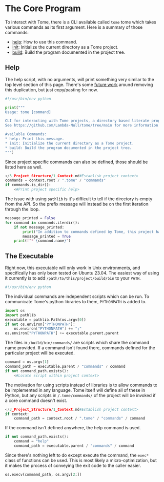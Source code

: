 # The Core Program

To interact with Tome, there is a CLI available called `tome` tome which takes various commands as its first argument. Here is a summary of those commands:

* [help](#Help): How to use this command.
* [init](1_Init.md): Initialize the current directory as a Tome project.
* [build](2_Build.md): Build the program documented in the project tree.

## Help

The help script, with no arguments, will print something very similar to the top level section of this page. There's some [future work](/B_Loose_Ends/Future_Work.md) around removing this duplication, but just copy/pasting for now.

[/build/bin/commands/help]: f+x
```python
#!/usr/bin/env python

print("""
Usage: tome [command]

CLI for interacting with Tome projects, a directory based literate programming tool.
See https://github.com/Lambda-Null/tome/tree/main for more information.

Available Commands:
* help: Print this message.
* init: Initialize the current directory as a Tome project.
* build: Build the program documented in the project tree.
""")
```

Since project specific commands can also be defined, those should be listed here as well.

[/build/bin/commands/help]: f+x
```python
</3_Project_Structure/1_Context.md#Establish project context>
commands = context.root / ".tome" / "commands"
if commands.is_dir():
    <#Print project specific help>
```

The issue with using `pathlib` is it's difficult to tell if the directory is empty from the API. So the prefix message will instead be on the first iteration through the loop.

[Print project specific help]: s
```python
message_printed = False
for command in commands.iterdir():
    if not message_printed:
        print("In addition to commands defined by Tome, this project has the following commands available:")
        message_printed = True
    print(f"* {command.name}")
```

## The Executable

Right now, this executable will only work in Unix environments, and specifically has only been tested on Ubuntu 23.04. The easiest way of using it currently is to add `/path/to/this/project/build/bin` to your `PATH`.

[/build/bin/tome]: f+x
```python
#!/usr/bin/env python
```

The individual commands are independent scripts which can be run. To communicate Tome's python libraries to them, `PYTHONPATH` is added to.

[/build/bin/tome]: f+x
```python
import os
import pathlib
executable = pathlib.Path(os.argv[0])
if not os.environ["PYTHONPATH"]:
    os.environ["PYTHONPATH"] += ";"
os.environ["PYTHONPATH"] += executable.parent.parent
```

The files in `/build/bin/commands/` are scripts which share the command name provided. If a command isn't found there, commands defined for the particular project will be executed.

[/build/bin/tome]: f+x
```python
command = os.argv[1]
command_path = executable.parent / "commands" / command
if not command_path.exists():
    <#Locate script within project context>
```

The motivation for using scripts instead of libraries is to allow commands to be implemented in any language. Tome itself will define all of these in Python, but any scripts in `/.tome/commands/` of the project will be invoked if a core command doesn't exist.

[Locate script within project context]: s
```python
</3_Project_Structure/1_Context.md#Establish project context>
if context:
    command_path = context.root / ".tome" / "commands" / command
```

If the command isn't defined anywhere, the help command is used.

[/build/bin/tome]: f+x
```python
if not command_path.exists():
    command = "help"
    command_path = executable.parent / "commands" / command
```

Since there's nothing left to do except execute the command, the `exec*` class of functions can be used. This is most likely a micro-optimization, but it makes the process of conveying the exit code to the caller easier.

[/build/bin/tome]: f+x
```python
os.execv(command_path, os.argv[2:])
```
